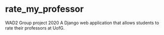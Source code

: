 # rate_my_professor
WAD2 Group project 2020
A Django web application that allows students to rate their professors at UofG.  
